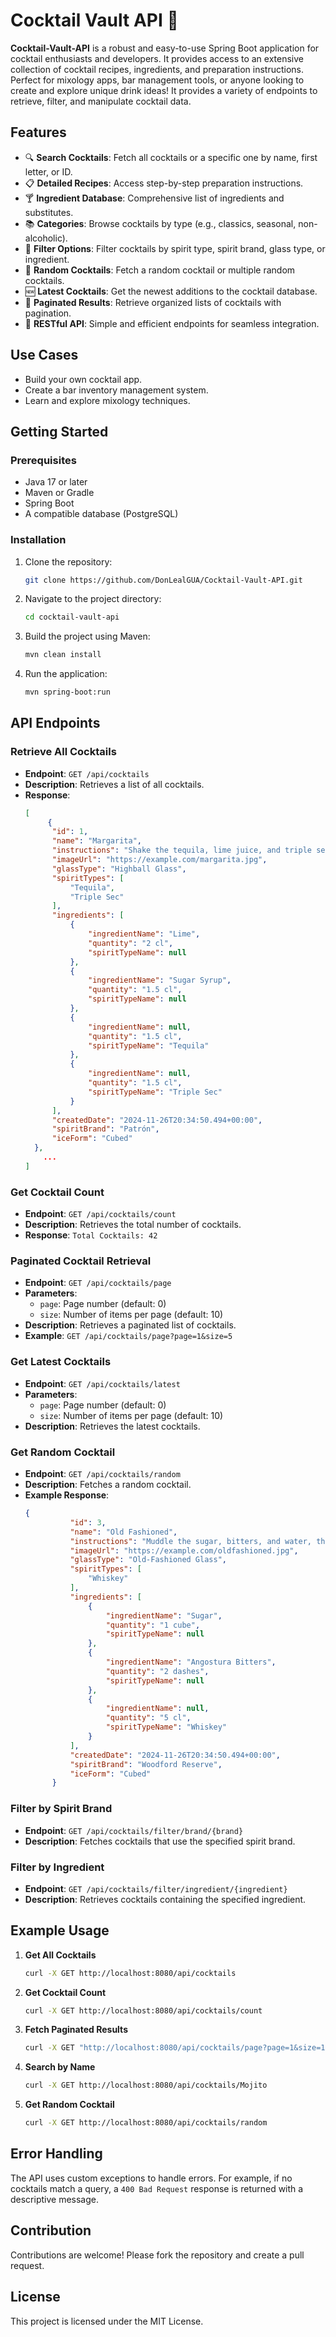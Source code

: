 
# Cocktail Vault API 🍹

**Cocktail-Vault-API** is a robust and easy-to-use Spring Boot application for cocktail enthusiasts and developers. It provides access to an extensive collection of cocktail recipes, ingredients, and preparation instructions. Perfect for mixology apps, bar management tools, or anyone looking to create and explore unique drink ideas! It provides a variety of endpoints to retrieve, filter, and manipulate cocktail data.

## Features

- 🔍 **Search Cocktails**: Fetch all cocktails or a specific one by name, first letter, or ID.
- 📋 **Detailed Recipes**: Access step-by-step preparation instructions.
- 🍸 **Ingredient Database**: Comprehensive list of ingredients and substitutes.
- 📚 **Categories**: Browse cocktails by type (e.g., classics, seasonal, non-alcoholic).
- 🥃 **Filter Options**: Filter cocktails by spirit type, spirit brand, glass type, or ingredient.
- 🎲 **Random Cocktails**: Fetch a random cocktail or multiple random cocktails.
- 🆕 **Latest Cocktails**: Get the newest additions to the cocktail database.
- 📄 **Paginated Results**: Retrieve organized lists of cocktails with pagination.
- 🚀 **RESTful API**: Simple and efficient endpoints for seamless integration.

## Use Cases

- Build your own cocktail app.
- Create a bar inventory management system.
- Learn and explore mixology techniques.

## Getting Started

### Prerequisites

- Java 17 or later
- Maven or Gradle
- Spring Boot
- A compatible database (PostgreSQL)

### Installation

1. Clone the repository:
   ```bash
   git clone https://github.com/DonLealGUA/Cocktail-Vault-API.git
   ```

2. Navigate to the project directory:
   ```bash
   cd cocktail-vault-api
   ```

3. Build the project using Maven:
   ```bash
   mvn clean install
   ```

4. Run the application:
   ```bash
   mvn spring-boot:run
   ```

## API Endpoints

### Retrieve All Cocktails

- **Endpoint**: `GET /api/cocktails`
- **Description**: Retrieves a list of all cocktails.
- **Response**:
  ```json
  [
       {
        "id": 1,
        "name": "Margarita",
        "instructions": "Shake the tequila, lime juice, and triple sec with ice, then strain into a salted rim glass.",
        "imageUrl": "https://example.com/margarita.jpg",
        "glassType": "Highball Glass",
        "spiritTypes": [
            "Tequila",
            "Triple Sec"
        ],
        "ingredients": [
            {
                "ingredientName": "Lime",
                "quantity": "2 cl",
                "spiritTypeName": null
            },
            {
                "ingredientName": "Sugar Syrup",
                "quantity": "1.5 cl",
                "spiritTypeName": null
            },
            {
                "ingredientName": null,
                "quantity": "1.5 cl",
                "spiritTypeName": "Tequila"
            },
            {
                "ingredientName": null,
                "quantity": "1.5 cl",
                "spiritTypeName": "Triple Sec"
            }
        ],
        "createdDate": "2024-11-26T20:34:50.494+00:00",
        "spiritBrand": "Patrón",
        "iceForm": "Cubed"
    },
      ...
  ]
  ```

### Get Cocktail Count

- **Endpoint**: `GET /api/cocktails/count`
- **Description**: Retrieves the total number of cocktails.
- **Response**: `Total Cocktails: 42`

### Paginated Cocktail Retrieval

- **Endpoint**: `GET /api/cocktails/page`
- **Parameters**:
  - `page`: Page number (default: 0)
  - `size`: Number of items per page (default: 10)
- **Description**: Retrieves a paginated list of cocktails.
- **Example**: `GET /api/cocktails/page?page=1&size=5`

### Get Latest Cocktails

- **Endpoint**: `GET /api/cocktails/latest`
- **Parameters**:
  - `page`: Page number (default: 0)
  - `size`: Number of items per page (default: 10)
- **Description**: Retrieves the latest cocktails.

### Get Random Cocktail

- **Endpoint**: `GET /api/cocktails/random`
- **Description**: Fetches a random cocktail.
- **Example Response**:
  ```json
  {
            "id": 3,
            "name": "Old Fashioned",
            "instructions": "Muddle the sugar, bitters, and water, then add ice and whiskey. Stir and garnish with an orange peel.",
            "imageUrl": "https://example.com/oldfashioned.jpg",
            "glassType": "Old-Fashioned Glass",
            "spiritTypes": [
                "Whiskey"
            ],
            "ingredients": [
                {
                    "ingredientName": "Sugar",
                    "quantity": "1 cube",
                    "spiritTypeName": null
                },
                {
                    "ingredientName": "Angostura Bitters",
                    "quantity": "2 dashes",
                    "spiritTypeName": null
                },
                {
                    "ingredientName": null,
                    "quantity": "5 cl",
                    "spiritTypeName": "Whiskey"
                }
            ],
            "createdDate": "2024-11-26T20:34:50.494+00:00",
            "spiritBrand": "Woodford Reserve",
            "iceForm": "Cubed"
        }
  ```

### Filter by Spirit Brand

- **Endpoint**: `GET /api/cocktails/filter/brand/{brand}`
- **Description**: Fetches cocktails that use the specified spirit brand.

### Filter by Ingredient

- **Endpoint**: `GET /api/cocktails/filter/ingredient/{ingredient}`
- **Description**: Retrieves cocktails containing the specified ingredient.

## Example Usage

1. **Get All Cocktails**
   ```bash
   curl -X GET http://localhost:8080/api/cocktails
   ```

2. **Get Cocktail Count**
   ```bash
   curl -X GET http://localhost:8080/api/cocktails/count
   ```

3. **Fetch Paginated Results**
   ```bash
   curl -X GET "http://localhost:8080/api/cocktails/page?page=1&size=10"
   ```

4. **Search by Name**
   ```bash
   curl -X GET http://localhost:8080/api/cocktails/Mojito
   ```

5. **Get Random Cocktail**
   ```bash
   curl -X GET http://localhost:8080/api/cocktails/random
   ```

## Error Handling

The API uses custom exceptions to handle errors. For example, if no cocktails match a query, a `400 Bad Request` response is returned with a descriptive message.

## Contribution

Contributions are welcome! Please fork the repository and create a pull request.

## License

This project is licensed under the MIT License.
